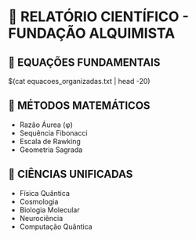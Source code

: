 # 🔬 RELATÓRIO CIENTÍFICO - FUNDAÇÃO ALQUIMISTA

## 📐 EQUAÇÕES FUNDAMENTAIS
$(cat equacoes_organizadas.txt | head -20)

## 🧮 MÉTODOS MATEMÁTICOS
- Razão Áurea (φ)
- Sequência Fibonacci  
- Escala de Rawking
- Geometria Sagrada

## 🔭 CIÊNCIAS UNIFICADAS
- Física Quântica
- Cosmologia
- Biologia Molecular
- Neurociência
- Computação Quântica
